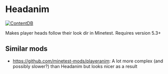 # Headanim
[![ContentDB](https://content.minetest.net/packages/Lone_Wolf/headanim/shields/downloads/)](https://content.minetest.net/packages/Lone_Wolf/headanim/)

Makes player heads follow their look dir in Minetest. Requires version 5.3+

## Similar mods
* https://github.com/minetest-mods/playeranim: A lot more complex (and possibly slower?) than Headanim but looks nicer as a result
